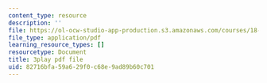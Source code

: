 ```yaml
---
content_type: resource
description: ''
file: https://ol-ocw-studio-app-production.s3.amazonaws.com/courses/18-01sc-single-variable-calculus-fall-2010/82716bfa59a629f0c68e9ad89b60c701_CMbvq16z0gA.pdf
file_type: application/pdf
learning_resource_types: []
resourcetype: Document
title: 3play pdf file
uid: 82716bfa-59a6-29f0-c68e-9ad89b60c701
---
```

